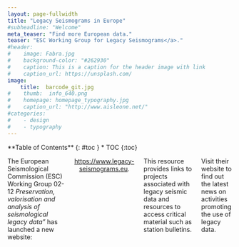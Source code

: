 ```yaml
---
layout: page-fullwidth
title: "Legacy Seismograms in Europe"
#subheadline: "Welcome"
meta_teaser: "Find more European data."
teaser: "ESC Working Group for Legacy Seismograms</a>."
#header:
#    image: Fabra.jpg
#    background-color: "#262930"
#    caption: This is a caption for the header image with link
#    caption_url: https://unsplash.com/
image:
    title:  barcode_git.jpg
#    thumb:  info_640.png
#    homepage: homepage_typography.jpg
#    caption_url: "http://www.aisleone.net/"
#categories:
#    - design
#    - typography
---
```

<!--more-->

<div class="row">
<div class="medium-4 medium-push-8 columns" markdown="1">
<div class="panel radius" markdown="1">
**Table of Contents**
{: #toc }
*  TOC
{:toc}
</div>
</div><!-- /.medium-4.columns -->

<div class="medium-8 medium-pull-4 columns" markdown="1">


The European Seismological Commission (ESC) Working Group 02-12 *Preservation, valorisation and analysis of seismological legacy data”* has launched a new website: <br>

<p align="center"><a href="https://www.legacy-seismograms.eu">https://www.legacy-seismograms.eu</a>. </p>

This resource provides links to projects associated with legacy seismic data and resources to access critical material such as station bulletins.

Visit their website to find out the latest news on activities promoting the use of legacy data.


</div><!-- /.medium-8.columns -->
</div><!-- /.row -->
